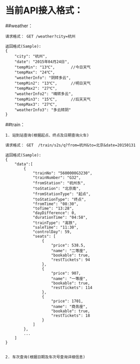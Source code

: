当前API接入格式：
===

##weather：

	请求格式： GET /weather?city=杭州
	
    返回格式(Sample):
	{
		"city": "杭州",
		"date": "2015年04月24日",
		"tempMin": "13℃",		//今日天气
		"tempMax": "24℃",
		"weatherInfo": "阴转多云",
		"tempMin2": "13℃",		//明日天气
		"tempMax2": "27℃",
		"weatherInfo2": "晴转多云",
		"tempMin3": "15℃",		//后天天气
		"tempMax3": "27℃",
		"weatherInfo3": "多云转阴"
	}

##train：

	1. 站到站查询(根据起点、终点及日期查询火车)
	
	请求格式： GET  /train/s2s/q?from=杭州&to=北京&date=20150131
	
    返回格式(Sample):
	{
		"data":[
			{
				"trainNo": "5600000G3230",
				"trainNumber": "G32",
				"fromStation": "杭州东",
				"toStation": "北京南",
				"fromStationType": "起点",
				"toStationType": "终点",
				"fromTime": "08:30",
				"toTime": "13:28",
				"dayDifference": 0,
				"durationTime": "04:58",
				"trainType": "高铁",
				"saleTime": "11:30",
				"controlDay": 59,
				"seats": [
					{
						"price": 538.5,
						"name": "二等座",
						"bookable": true,
						"restTickets": 94
					},
					{
						"price": 907,
						"name": "一等座",
						"bookable": true,
						"restTickets": 114
					},
					{
						"price": 1701,
						"name": "商务座",
						"bookable": true,
						"restTickets": 18
					}
				]
			},
			...
		]
	}
    

    2. 车次查询(根据日期及车次号查询详细信息)



